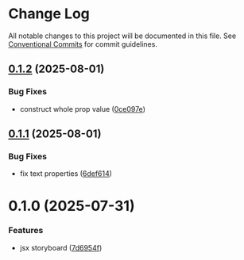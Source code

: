 # Change Log

All notable changes to this project will be documented in this file.
See [Conventional Commits](https://conventionalcommits.org) for commit guidelines.

## [0.1.2](https://github.com/easyops-cn/next-advanced-bricks/compare/@next-shared/jsx-storyboard@0.1.1...@next-shared/jsx-storyboard@0.1.2) (2025-08-01)


### Bug Fixes

* construct whole prop value ([0ce097e](https://github.com/easyops-cn/next-advanced-bricks/commit/0ce097e647a8b22a8da629ef04804182278df5bd))





## [0.1.1](https://github.com/easyops-cn/next-advanced-bricks/compare/@next-shared/jsx-storyboard@0.1.0...@next-shared/jsx-storyboard@0.1.1) (2025-08-01)


### Bug Fixes

* fix text properties ([6def614](https://github.com/easyops-cn/next-advanced-bricks/commit/6def614ff607b784ac59aee6a69626cba00fecf7))





# 0.1.0 (2025-07-31)


### Features

* jsx storyboard ([7d6954f](https://github.com/easyops-cn/next-advanced-bricks/commit/7d6954f116f26ea31f9f9f66f4a27beef3c16321))
